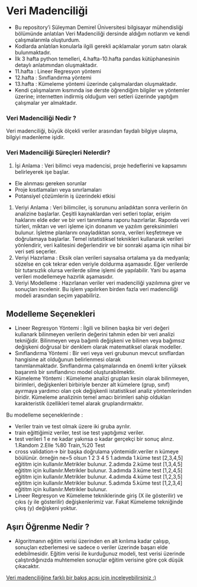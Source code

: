 # Veri Madenciliği

- Bu repository’i Süleyman Demirel Üniversitesi bilgisayar mühendisliği bölümünde anlatılan Veri Madenciliği dersinde aldığım notlarım ve kendi çalışmalarımla oluşturdum.
- Kodlarda anlatılan konularla ilgili gerekli açıklamalar yorum satırı olarak bulunmaktadır.
- İlk 3 hafta python temelleri, 4.hafta-10.hafta pandas kütüphanesinin detaylı anlatımından oluşmaktadır.
- 11.hafta : Lineer Regresyon yöntemi
- 12.hafta : Sınıflandırma yöntemi
- 13.hafta : Kümeleme yöntemi üzerinde çalışmalardan oluşmaktadır.
- Kendi çalışmalarım kısmında ise derste öğrendiğim bilgiler ve yöntemler üzerine; internetten indirmiş olduğum veri setleri üzerinde yaptığım çalışmalar yer almaktadır.

### Veri Madenciliği Nedir ?

Veri madenciliği, büyük ölçekli veriler arasından faydalı bilgiye ulaşma, bilgiyi madenleme işidir.

### Veri Madenciliği Süreçleri Nelerdir?

1. İşi Anlama : Veri bilimci veya madencisi, proje hedeflerini ve kapsamını belirleyerek işe başlar.
- Ele alınması gereken sorunlar
- Proje kısıtlamaları veya sınırlamaları
- Potansiyel çözümlerin iş üzerindeki etkisi
1. Veriyi Anlama : Veri bilimciler, iş sorununu anladıktan sonra verilerin ön analizine başlarlar. Çeşitli kaynaklardan veri setleri toplar, erişim haklarını elde eder ve bir veri tanımlama raporu hazırlarlar. Raporda veri türleri, miktarı ve veri işleme için donanım ve yazılım gereksinimleri bulunur. İşletme planlarını onayladıktan sonra, verileri keşfetmeye ve doğrulamaya başlarlar. Temel istatistiksel teknikleri kullanarak verileri yönlendirir, veri kalitesini değerlendirir ve bir sonraki aşama için nihai bir veri seti seçerler.
2. Veriyi Hazırlama : Eksik olan verileri sayısalsa ortalama ya da medyanla; sözelse en çok tekrar eden veriyle doldurma aşamasıdır. Eğer verilerde bir tutarsızlık olursa verilerde silme işlemi de yapılabilir. Yani bu aşama verileri modellemeye hazırlık aşamasıdır.
3. Veriyi Modelleme : Hazırlanan veriler veri madenciliği yazılımına girer ve sonuçları incelenir. Bu işlem yapılırken birden fazla veri madenciliği modeli arasından seçim yapabiliriz.

## Modelleme Seçenekleri

- Lineer Regresyon Yöntemi :  İlgili ve bilinen başka bir veri değeri kullanark bilinmeyen verilerin değerini tahmin eden bir veri analizi tekniğidir. Bilinmeyen veya bağımlı değişkeni ve bilinen veya bağımsız değişkeni doğrusal bir denklem olarak matematiksel olarak modeller.
- Sınıflandırma Yöntemi : Bir veri veya veri grubunun mevcut sınıflardan hangisine ait olduğunun belirlenmesi olarak tanımlanmaktadır. Sınıflandırma çalışmalarında en önemli kriter yüksek başarımlı bir sınıflandırıcı model oluşturabilmektir.
- Kümeleme Yöntemi : Kümeleme analizi grupları kesin olarak bilinmeyen, birimleri, değişkenleri birbiriyle benzer alt kümelere (grup, sınıf) ayırmaya yardımcı olan çok değişkenli istatistiksel analiz yöntemlerinden biridir. Kümeleme analizinin temel amacı birimleri sahip oldukları karakteristik özellikleri temel alarak gruplandırmaktır.

Bu modelleme seçeneklerinde :

- Veriler train ve test olmak üzere iki gruba ayrılır.
- train eğittiğimiz veriler, test ise test yaptığımız veriler.
- test verileri 1 e ne kadar yakınsa o kadar gerçekçi bir sonuç alırız.
1.Random
2.Elle %80 Train,%20 Test
- cross validation-> bir başka doğrulama yöntemidir.veriler n kümeye böülünür.
örneğin ne=5 olsun
1 2 3 4 5
1.adımda 1.küme test [2,3,4,5] eğititm için kullanılır.Metrikler bulunur.
2.adımda 2.küme test [1,3,4,5] eğititm için kullanılır.Metrikler bulunur.
3.adımda 3.küme test [1,2,4,5] eğititm için kullanılır.Metrikler bulunur.
4.adımda 4.küme test [1,2,3,5] eğititm için kullanılır.Metrikler bulunur.
5.adımda 5.küme test [1,2,3,4] eğititm için kullanılır.Metrikler bulunur.
- Lineer Regresyon ve Kümeleme tekniklerinde giriş (X ile gösterilir) ve çıkıs (y ile gösterilir) değişkenlerimiz var. Fakat Kümeleme tekniğinde çıkış (y) değişkeni yoktur.

## Aşırı Öğrenme Nedir ?

- Algoritmanın eğitim verisi üzerinden en alt kırılıma kadar çalışıp, sonuçları ezberlemesi ve sadece o veriler üzerinde başarı elde edebilmesidir. Eğitim verisi ile kurduğunuz modeli, test verisi üzerinde çalıştırdığınızda muhtemelen sonuçlar eğitim verisine göre çok düşük çıkacaktır.


[Veri madenciliğine farklı bir bakış açısı için inceleyebilirsiniz :)](https://github.com/YusufDagdeviren/VeriMadenciligiEgitimNotlarim)